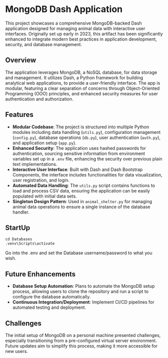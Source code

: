 # MongoDB Dash Application

This project showcases a comprehensive MongoDB-backed Dash application designed for managing animal data with interactive user interfaces. Originally set up early in 2023, this artifact has been significantly enhanced to integrate modern best practices in application development, security, and database management.

## Overview

The application leverages MongoDB, a NoSQL database, for data storage and management. It utilizes Dash, a Python framework for building analytical web applications, to provide a user-friendly interface. The app is modular, featuring a clear separation of concerns through Object-Oriented Programming (OOO) principles, and enhanced security measures for user authentication and authorization.

## Features

- **Modular Codebase**: The project is structured into multiple Python modules including data handling (`utils.py`), configuration management (`config.py`), database operations (`db.py`), user authentication (`auth.py`), and application setup (`app.py`).
- **Enhanced Security**: The application uses hashed passwords for authentication, sourcing sensitive information from environment variables set up in a `.env` file, enhancing the security over previous plain text implementations.
- **Interactive User Interface**: Built with Dash and Dash Bootstrap Components, the interface includes functionalities for data visualization, user registration, and login.
- **Automated Data Handling**: The `utils.py` script contains functions to load and process CSV data, ensuring the application can be easily populated with initial data sets.
- **Singleton Design Pattern**: Used in `animal_shelter.py` for managing animal data operations to ensure a single instance of the database handler.

## StartUp
  ```
  cd Databases
  .venv\Scripts\activate
  ```
  Go into the .env and set the Database username/password to what you wish.

## Future Enhancements

- **Database Setup Automation**: Plans to automate the MongoDB setup process, allowing users to clone the repository and run a script to configure the database automatically.
- **Continuous Integration/Deployment**: Implement CI/CD pipelines for automated testing and deployment.

## Challenges

The initial setup of MongoDB on a personal machine presented challenges, especially transitioning from a pre-configured virtual server environment. Future updates aim to simplify this process, making it more accessible for new users.
